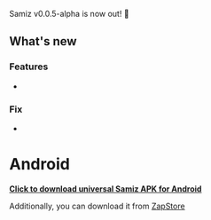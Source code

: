 Samiz v0.0.5-alpha is now out! :rocket:

## What's new
### Features
-
### Fix
-

# Android

**[Click to download universal Samiz APK for Android](https://github.com/KoalaSat/samiz/releases/download/v0.0.5-alpha/samiz-universal-v0.0.5-alpha.apk)**

Additionally, you can download it from [ZapStore](https://zapstore.dev/)
